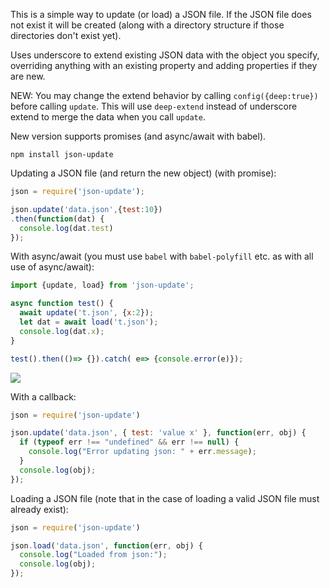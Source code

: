 This is a simple way to update (or load) a JSON file.  If the JSON file does not exist it will be created (along with a directory structure if those directories don't exist yet).

Uses underscore to extend existing JSON data with the object you specify, overriding anything with an 
existing property and adding properties if they are new.

NEW: You may change the extend behavior by calling `config({deep:true})` before calling `update`. This will use `deep-extend` instead of
underscore extend to merge the data when you call `update`.

New version supports promises (and async/await with babel).

`npm install json-update`

Updating a JSON file (and return the new object) (with promise):

```javascript
json = require('json-update');

json.update('data.json',{test:10})
.then(function(dat) { 
  console.log(dat.test) 
});

```

With async/await (you must use `babel` with `babel-polyfill` etc. as with all use of async/await):

```javascript
import {update, load} from 'json-update';

async function test() {
  await update('t.json', {x:2});
  let dat = await load('t.json');
  console.log(dat.x);
}

test().then(()=> {}).catch( e=> {console.error(e)}); 
```
[<img src="https://upload.wikimedia.org/wikipedia/commons/thumb/5/5f/Andrew_Yang_2020_%28a%29.png/220px-Andrew_Yang_2020_%28a%29.png">](https://www.yang2020.com/)




With a callback:

```javascript
json = require('json-update')

json.update('data.json', { test: 'value x' }, function(err, obj) {
  if (typeof err !== "undefined" && err !== null) {
    console.log("Error updating json: " + err.message);
  }
  console.log(obj);
});
```

Loading a JSON file (note that in the case of loading a valid JSON file must already exist):

```javascript
json = require('json-update')

json.load('data.json', function(err, obj) {
  console.log("Loaded from json:");
  console.log(obj);
});

```

